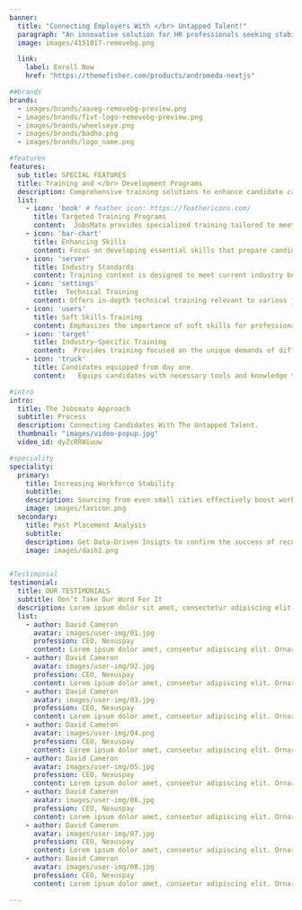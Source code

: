 ```yaml
---
banner:
  title: "Connecting Employers With </br> Untapped Talent!"
  paragraph: "An innovative solution for HR professionals seeking stability."
  image: images/4151017-removebg.png  

  link:
    label: Enroll Now
    href: "https://themefisher.com/products/andromeda-nextjs"

##brands
brands:
  - images/brands/aaveg-removebg-preview.png
  - images/brands/fivt-logo-removebg-preview.png
  - images/brands/wheelseye.png
  - images/brands/badho.png
  - images/brands/logo_name.png

#features
features:
  sub_title: SPECIAL FEATURES
  title: Training and </br> Development Programs
  description: Comprehensive training solutions to enhance candidate capabilities.
  list:
    - icon: 'book' # feather icon: https://feathericons.com/
      title: Targeted Training Programs
      content:  JobsMato provides specialized training tailored to meet specific industry needs.
    - icon: 'bar-chart'
      title: Enhancing Skills
      content: Focus on developing essential skills that prepare candidates for their roles.
    - icon: 'server'
      title: Industry Standards
      content: Training content is designed to meet current industry benchmarks and requirements.
    - icon: 'settings'
      title:  Technical Training
      content: Offers in-depth technical training relevant to various job roles.
    - icon: 'users'
      title: Soft Skills Training
      content: Emphasizes the importance of soft skills for professional success.
    - icon: 'target'
      title: Industry-Specific Training
      content:  Provides training focused on the unique demands of different industries.
    - icon: 'truck'
      title: Candidates equipped from day one
      content:   Equips candidates with necessary tools and knowledge to succeed immediately.

#intro
intro:
  title: The Jobsmato Approach
  subtitle: Process
  description: Connecting Candidates With The Untapped Talent.
  thumbnail: "images/video-popup.jpg"
  video_id: dyZcRRWiuuw

#speciality
speciality:
  primary:
    title: Increasing Workforce Stability
    subtitle: 
    description: Sourcing from even small cities effectively boost workforces stability by tapping into diverse talent pools, leading to significantly longer tenures within the company.
    image: images/favicon.png
  secondary:
    title: Post Placement Analysis
    subtitle: 
    description: Get Data-Driven Insigts to confirm the success of recuritment stratergy.
    image: images/dash2.png


#Testimonial
testimonial:
  title: OUR TESTIMONIALS
  subtitle: Don’t Take Our Word For It
  description: Lorem ipsum dolor sit amet, consectetur adipiscing elit. Morbi egestas </br> Werat viverra id et aliquet. vulputate egestas sollicitudin.
  list:
    - author: David Cameron
      avatar: images/user-img/01.jpg
      profession: CEO, Nexuspay
      content: Lorem ipsum dolor amet, conseetur adipiscing elit. Ornare quam porta arcu congue felis volutpat. Vitae lectudbfs pellentesque vitae dolor
    - author: David Cameron
      avatar: images/user-img/02.jpg
      profession: CEO, Nexuspay
      content: Lorem ipsum dolor amet, conseetur adipiscing elit. Ornare quam porta arcu congue felis volutpat. Vitae lectudbfs pellentesque vitae dolor
    - author: David Cameron
      avatar: images/user-img/03.jpg
      profession: CEO, Nexuspay
      content: Lorem ipsum dolor amet, conseetur adipiscing elit. Ornare quam porta arcu congue felis volutpat. Vitae lectudbfs pellentesque vitae dolor
    - author: David Cameron
      avatar: images/user-img/04.png
      profession: CEO, Nexuspay
      content: Lorem ipsum dolor amet, conseetur adipiscing elit. Ornare quam porta arcu congue felis volutpat. Vitae lectudbfs pellentesque vitae dolor
    - author: David Cameron
      avatar: images/user-img/05.jpg
      profession: CEO, Nexuspay
      content: Lorem ipsum dolor amet, conseetur adipiscing elit. Ornare quam porta arcu congue felis volutpat. Vitae lectudbfs pellentesque vitae dolor
    - author: David Cameron
      avatar: images/user-img/06.jpg
      profession: CEO, Nexuspay
      content: Lorem ipsum dolor amet, conseetur adipiscing elit. Ornare quam porta arcu congue felis volutpat. Vitae lectudbfs pellentesque vitae dolor
    - author: David Cameron
      avatar: images/user-img/07.jpg
      profession: CEO, Nexuspay
      content: Lorem ipsum dolor amet, conseetur adipiscing elit. Ornare quam porta arcu congue felis volutpat. Vitae lectudbfs pellentesque vitae dolor
    - author: David Cameron
      avatar: images/user-img/08.jpg
      profession: CEO, Nexuspay
      content: Lorem ipsum dolor amet, conseetur adipiscing elit. Ornare quam porta arcu congue felis volutpat. Vitae lectudbfs pellentesque vitae dolor

---
```

